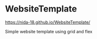 # WebsiteTemplate
https://nida-18.github.io/WebsiteTemplate/

Simple website template using grid and flex

